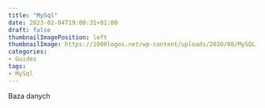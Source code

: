 ```yaml
---
title: "MySql"
date: 2023-02-04T19:00:31+01:00
draft: false
thumbnailImagePosition: left
thumbnailImage: https://1000logos.net/wp-content/uploads/2020/08/MySQL-Logo.png
categories:
- Guides
tags:
- MySql
---
```


Baza danych

<!--more-->

